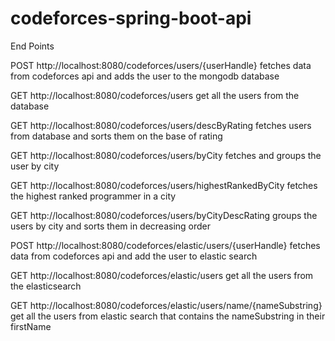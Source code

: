 # codeforces-spring-boot-api

End Points

POST http://localhost:8080/codeforces/users/{userHandle}
fetches data from codeforces api and adds the user to the mongodb database

GET http://localhost:8080/codeforces/users
get all the users from the database

GET http://localhost:8080/codeforces/users/descByRating
fetches users from database and sorts them on the base of rating

GET http://localhost:8080/codeforces/users/byCity
fetches and groups the user by city

GET http://localhost:8080/codeforces/users/highestRankedByCity
fetches the highest ranked programmer in a city

GET http://localhost:8080/codeforces/users/byCityDescRating
groups the users by city and sorts them in decreasing order

POST http://localhost:8080/codeforces/elastic/users/{userHandle}
fetches data from codeforces api and add the user to elastic search

GET http://localhost:8080/codeforces/elastic/users
get all the users from the elasticsearch

GET http://localhost:8080/codeforces/elastic/users/name/{nameSubstring}
get all the users from elastic search that contains the nameSubstring in their firstName



